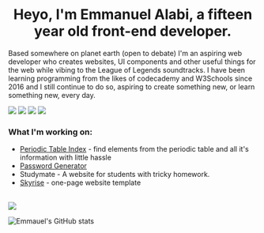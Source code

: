 <h1 style="text-align: center;"> Heyo, I'm Emmanuel Alabi, a fifteen year old front-end developer. </h1>
<p>Based somewhere on planet earth (open to debate) I'm an aspiring web developer who creates websites, UI components and other useful things for the web while vibing to the League of Legends soundtracks. I have been learning programming from the likes of codecademy and W3Schools since 2016 and I still continue to do so, aspiring to create something new, or learn something new, every day.</p>
<div align="left">
<img src="https://img.shields.io/badge/-HTML-blue?style=for-the-badge&logo=html5&logoColor=white&labelColor=black">
<img src="https://img.shields.io/badge/-CSS-blue?style=for-the-badge&logo=css3&logoColor=white&labelColor=black">
<img src="https://img.shields.io/badge/-PHP-blue?style=for-the-badge&logo=php&logoColor=white&labelColor=black">
<img src="https://img.shields.io/badge/-JavaScript-blue?style=for-the-badge&logo=javascript&logoColor=white&labelColor=black">
</div>

### What I'm working on:
- [Periodic Table Index](https://github.com/Emman29/periodictableindex) - find elements from the periodic table and all it's information with little hassle
- [Password Generator](https://emman29.github.io/passwordgenerator/)
- Studymate - A website for students with tricky homework.
- [Skyrise](https://emman29.github.io/skyrise) - one-page website template

<br>
<img src="https://github-readme-stats.vercel.app/api/top-langs/?username=emman29&langs_count=8&layout=compact&hide_border=true&bg_color=161B22&text_color=c9d1d9&title_color=50a6ff&icon_color=3572a5&card_width=445"/>

![Emmauel's GitHub stats](https://github-readme-stats.vercel.app/api?username=emman29&show_icons=true&theme=dark)





<!--
**Emman29/emman29** is a ✨ _special_ ✨ repository because its `README.md` (this file) appears on your GitHub profile.

Here are some ideas to get you started:

- 🔭 I’m currently working on ...
- 🌱 I’m currently learning ...
- 👯 I’m looking to collaborate on ...
- 🤔 I’m looking for help with responsie w
- 💬 Ask me about ...
- 📫 How to reach me: ...
- 😄 Pronouns: ...
- ⚡ Fun fact: ...
-->

